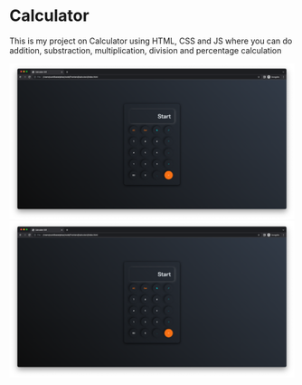 # Calculator
This is my project on Calculator using HTML, CSS and JS
where you can do addition, substraction, multiplication, division and percentage calculation 

![Screenshot of website](calz.png)
<img src="calz.png"/>
